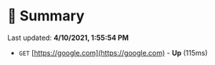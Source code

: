 # 📖 Summary
Last updated: **4/10/2021, 1:55:54 PM**

- `GET` [https://google.com](https://google.com) - **Up** (115ms)
